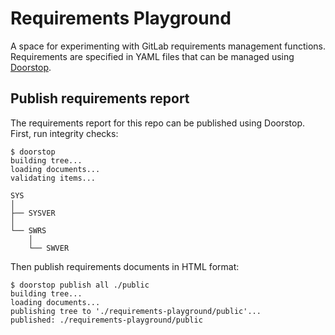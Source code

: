 # Requirements Playground

A space for experimenting with GitLab requirements management functions.
Requirements are specified in YAML files that can be managed using [Doorstop](https://doorstop.readthedocs.io/en/latest/).

## Publish requirements report

The requirements report for this repo can be published using Doorstop. First, run integrity checks:

```console
$ doorstop
building tree...
loading documents...
validating items...

SYS
│   
├── SYSVER
│   
└── SWRS
    │   
    └── SWVER
```

Then publish requirements documents in HTML format:

```console
$ doorstop publish all ./public
building tree...
loading documents...
publishing tree to './requirements-playground/public'...
published: ./requirements-playground/public
```
